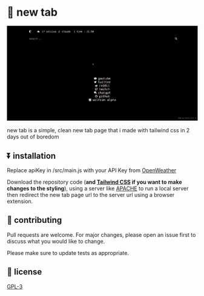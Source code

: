 # 📖 new tab

![scrn](./src/images/screenshot.png?raw=true)

new tab is a simple, clean new tab page that i made with tailwind css in 2 days out of boredom

## ⏬ installation

Replace apiKey in /src/main.js with your API Key from [OpenWeather](https://openweathermap.org)


Download the repository code (<strong>and [Tailwind CSS](https://tailwindcss.com) if you want to make changes to the styling</strong>), using a server like [APACHE](https://httpd.apache.org/) to run a local server then redirect the new tab page url to the server url using a browser extension.

## 🤝 contributing

Pull requests are welcome. For major changes, please open an issue first
to discuss what you would like to change.

Please make sure to update tests as appropriate.

## 📜 license

[GPL-3](https://www.gnu.org/licenses/gpl-3.0.en.html)
